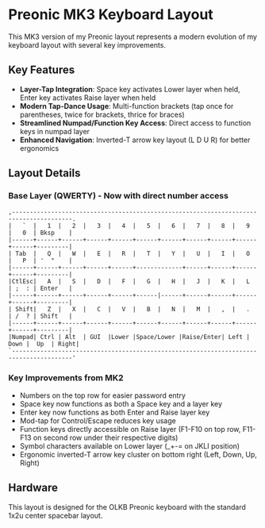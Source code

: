 # Preonic MK3 Keyboard Layout

This MK3 version of my Preonic layout represents a modern evolution of my keyboard layout with several key improvements.

## Key Features

- **Layer-Tap Integration**: Space key activates Lower layer when held, Enter key activates Raise layer when held
- **Modern Tap-Dance Usage**: Multi-function brackets (tap once for parentheses, twice for brackets, thrice for braces)
- **Streamlined Numpad/Function Key Access**: Direct access to function keys in numpad layer
- **Enhanced Navigation**: Inverted-T arrow key layout (L D U R) for better ergonomics

## Layout Details

### Base Layer (QWERTY) - Now with direct number access
```
,---------------------------------------------------------------------------------------.
|   `  |   1  |   2  |   3  |   4  |   5  |   6  |   7  |   8  |   9  |   0  | Bksp    |
|------+------+------+------+------+------+------+------+------+------+------+---------|
| Tab  |   Q  |   W  |   E  |   R  |   T  |   Y  |   U  |   I  |   O  |   P  | '  "    |
|------+------+------+------+------+-------------+------+------+------+------+---------|
|CtlEsc|   A  |   S  |   D  |   F  |   G  |   H  |   J  |   K  |   L  | ;  : | Enter   |
|------+------+------+------+------+------|------+------+------+------+------+---------|
| Shift|   Z  |   X  |   C  |   V  |   B  |   N  |   M  |   ,  |   .  | /  ? | Shift   |
|------+------+------+------+------+------+------+------+------+------+------+---------|
|Numpad| Ctrl | Alt  | GUI  |Lower |Space/Lower |Raise/Enter| Left | Down |  Up  | Right|
`---------------------------------------------------------------------------------------'
```

### Key Improvements from MK2
- Numbers on the top row for easier password entry
- Space key now functions as both a Space key and a layer key
- Enter key now functions as both Enter and Raise layer key
- Mod-tap for Control/Escape reduces key usage
- Function keys directly accessible on Raise layer (F1-F10 on top row, F11-F13 on second row under their respective digits)
- Symbol characters available on Lower layer (_+-= on JKLI position)
- Ergonomic inverted-T arrow key cluster on bottom right (Left, Down, Up, Right)

## Hardware
This layout is designed for the OLKB Preonic keyboard with the standard 1x2u center spacebar layout.